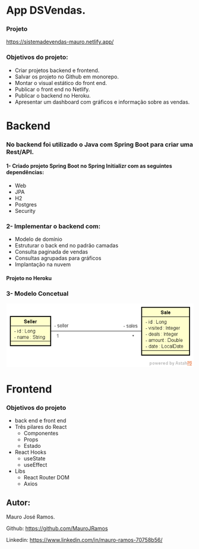# App DSVendas.
### Projeto
https://sistemadevendas-mauro.netlify.app/
### Objetivos do projeto:

* Criar projetos backend e frontend.
* Salvar os projeto no Github em monorepo.
* Montar o visual estático do front end.
* Publicar o front end no Netlify.
* Publicar o backend no Heroku.
* Apresentar um dashboard com gráficos e informação sobre as vendas.

# Backend
### No backend foi utilizado o Java com Spring Boot para criar uma Rest/API.
#### 1- Criado projeto Spring Boot no Spring Initializr com as seguintes dependências:

* Web
* JPA
* H2
* Postgres
* Security

### 2- Implementar o backend com:

* Modelo de domínio
* Estruturar o back end no padrão camadas
* Consulta paginada de vendas
* Consultas agrupadas para gráficos
* Implantação na nuvem

#### Projeto no Heroku


### 3- Modelo Concetual
![Web 1](https://raw.githubusercontent.com/devsuperior/bds-assets/main/sds/sds3-mc.png)

# Frontend

### Objetivos do projeto
*  back end e front end
* Três pilares do React
  * Componentes
  * Props
  * Estado
* React Hooks
  * useState
  * useEffect
* Libs
  * React Router DOM
  * Axios
 
 ## Autor:
 
 Mauro José Ramos.
 
 Github: https://github.com/MauroJRamos
 
 Linkedin: https://www.linkedin.com/in/mauro-ramos-70758b56/
 
